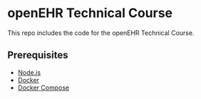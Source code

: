 # openEHR Technical Course
This repo includes the code for the openEHR Technical Course.

## Prerequisites
- [Node.js](https://nodejs.org/en/download/)
- [Docker](https://docs.docker.com/get-docker/)
- [Docker Compose](https://docs.docker.com/compose/install/)

